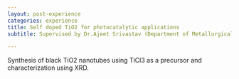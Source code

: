```yaml
---
layout: post-experience
categories: experience
title: Self doped TiO2 for photocatalytic applications
subtitle: Supervised by Dr.Ajeet Srivastav (Department of Metallurgical and Materials Engineering, VNIT)

---
```


Synthesis of black TiO2 nanotubes using TiCl3 as a precursor and characterization using XRD.
